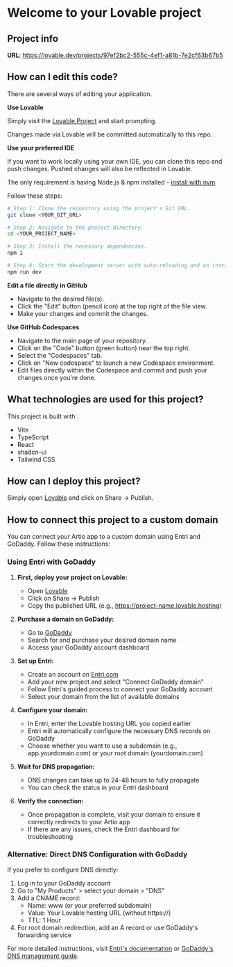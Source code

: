 
# Welcome to your Lovable project

## Project info

**URL**: https://lovable.dev/projects/97ef2bc2-555c-4ef1-a81b-7e2cf63b67b5

## How can I edit this code?

There are several ways of editing your application.

**Use Lovable**

Simply visit the [Lovable Project](https://lovable.dev/projects/97ef2bc2-555c-4ef1-a81b-7e2cf63b67b5) and start prompting.

Changes made via Lovable will be committed automatically to this repo.

**Use your preferred IDE**

If you want to work locally using your own IDE, you can clone this repo and push changes. Pushed changes will also be reflected in Lovable.

The only requirement is having Node.js & npm installed - [install with nvm](https://github.com/nvm-sh/nvm#installing-and-updating)

Follow these steps:

```sh
# Step 1: Clone the repository using the project's Git URL.
git clone <YOUR_GIT_URL>

# Step 2: Navigate to the project directory.
cd <YOUR_PROJECT_NAME>

# Step 3: Install the necessary dependencies.
npm i

# Step 4: Start the development server with auto-reloading and an instant preview.
npm run dev
```

**Edit a file directly in GitHub**

- Navigate to the desired file(s).
- Click the "Edit" button (pencil icon) at the top right of the file view.
- Make your changes and commit the changes.

**Use GitHub Codespaces**

- Navigate to the main page of your repository.
- Click on the "Code" button (green button) near the top right.
- Select the "Codespaces" tab.
- Click on "New codespace" to launch a new Codespace environment.
- Edit files directly within the Codespace and commit and push your changes once you're done.

## What technologies are used for this project?

This project is built with .

- Vite
- TypeScript
- React
- shadcn-ui
- Tailwind CSS

## How can I deploy this project?

Simply open [Lovable](https://lovable.dev/projects/97ef2bc2-555c-4ef1-a81b-7e2cf63b67b5) and click on Share -> Publish.

## How to connect this project to a custom domain

You can connect your Artio app to a custom domain using Entri and GoDaddy. Follow these instructions:

### Using Entri with GoDaddy

1. **First, deploy your project on Lovable:**
   - Open [Lovable](https://lovable.dev/projects/97ef2bc2-555c-4ef1-a81b-7e2cf63b67b5)
   - Click on Share -> Publish
   - Copy the published URL (e.g., https://project-name.lovable.hosting)

2. **Purchase a domain on GoDaddy:**
   - Go to [GoDaddy](https://www.godaddy.com)
   - Search for and purchase your desired domain name
   - Access your GoDaddy account dashboard

3. **Set up Entri:**
   - Create an account on [Entri.com](https://entri.com)
   - Add your new project and select "Connect GoDaddy domain"
   - Follow Entri's guided process to connect your GoDaddy account
   - Select your domain from the list of available domains

4. **Configure your domain:**
   - In Entri, enter the Lovable hosting URL you copied earlier
   - Entri will automatically configure the necessary DNS records on GoDaddy
   - Choose whether you want to use a subdomain (e.g., app.yourdomain.com) or your root domain (yourdomain.com)

5. **Wait for DNS propagation:**
   - DNS changes can take up to 24-48 hours to fully propagate
   - You can check the status in your Entri dashboard

6. **Verify the connection:**
   - Once propagation is complete, visit your domain to ensure it correctly redirects to your Artio app
   - If there are any issues, check the Entri dashboard for troubleshooting

### Alternative: Direct DNS Configuration with GoDaddy

If you prefer to configure DNS directly:

1. Log in to your GoDaddy account
2. Go to "My Products" > select your domain > "DNS"
3. Add a CNAME record:
   - Name: www (or your preferred subdomain)
   - Value: Your Lovable hosting URL (without https://)
   - TTL: 1 Hour
4. For root domain redirection, add an A record or use GoDaddy's forwarding service

For more detailed instructions, visit [Entri's documentation](https://help.entri.com/en/articles/6594053-how-to-connect-a-godaddy-domain-to-entri) or [GoDaddy's DNS management guide](https://www.godaddy.com/help/manage-dns-records-680).
